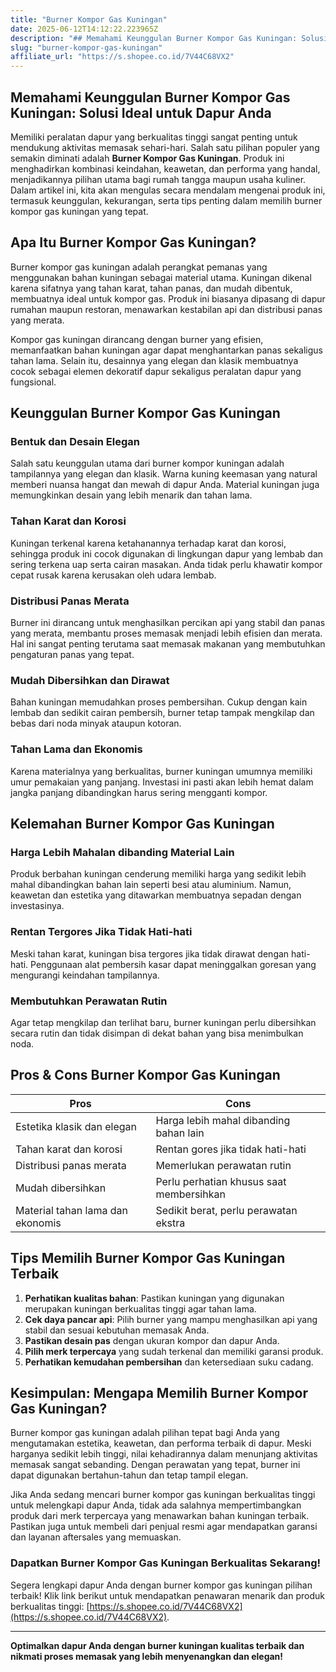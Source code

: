 ```yaml
---
title: "Burner Kompor Gas Kuningan"
date: 2025-06-12T14:12:22.223965Z
description: "## Memahami Keunggulan Burner Kompor Gas Kuningan: Solusi Ideal untuk Dapur Anda..."
slug: "burner-kompor-gas-kuningan"
affiliate_url: "https://s.shopee.co.id/7V44C68VX2"
---
```

## Memahami Keunggulan Burner Kompor Gas Kuningan: Solusi Ideal untuk Dapur Anda

Memiliki peralatan dapur yang berkualitas tinggi sangat penting untuk mendukung aktivitas memasak sehari-hari. Salah satu pilihan populer yang semakin diminati adalah **Burner Kompor Gas Kuningan**. Produk ini menghadirkan kombinasi keindahan, keawetan, dan performa yang handal, menjadikannya pilihan utama bagi rumah tangga maupun usaha kuliner. Dalam artikel ini, kita akan mengulas secara mendalam mengenai produk ini, termasuk keunggulan, kekurangan, serta tips penting dalam memilih burner kompor gas kuningan yang tepat.

## Apa Itu Burner Kompor Gas Kuningan?

Burner kompor gas kuningan adalah perangkat pemanas yang menggunakan bahan kuningan sebagai material utama. Kuningan dikenal karena sifatnya yang tahan karat, tahan panas, dan mudah dibentuk, membuatnya ideal untuk kompor gas. Produk ini biasanya dipasang di dapur rumahan maupun restoran, menawarkan kestabilan api dan distribusi panas yang merata.

Kompor gas kuningan dirancang dengan burner yang efisien, memanfaatkan bahan kuningan agar dapat menghantarkan panas sekaligus tahan lama. Selain itu, desainnya yang elegan dan klasik membuatnya cocok sebagai elemen dekoratif dapur sekaligus peralatan dapur yang fungsional.

## Keunggulan Burner Kompor Gas Kuningan

### Bentuk dan Desain Elegan

Salah satu keunggulan utama dari burner kompor kuningan adalah tampilannya yang elegan dan klasik. Warna kuning keemasan yang natural memberi nuansa hangat dan mewah di dapur Anda. Material kuningan juga memungkinkan desain yang lebih menarik dan tahan lama.

### Tahan Karat dan Korosi

Kuningan terkenal karena ketahanannya terhadap karat dan korosi, sehingga produk ini cocok digunakan di lingkungan dapur yang lembab dan sering terkena uap serta cairan masakan. Anda tidak perlu khawatir kompor cepat rusak karena kerusakan oleh udara lembab.

### Distribusi Panas Merata

Burner ini dirancang untuk menghasilkan percikan api yang stabil dan panas yang merata, membantu proses memasak menjadi lebih efisien dan merata. Hal ini sangat penting terutama saat memasak makanan yang membutuhkan pengaturan panas yang tepat.

### Mudah Dibersihkan dan Dirawat

Bahan kuningan memudahkan proses pembersihan. Cukup dengan kain lembab dan sedikit cairan pembersih, burner tetap tampak mengkilap dan bebas dari noda minyak ataupun kotoran.

### Tahan Lama dan Ekonomis

Karena materialnya yang berkualitas, burner kuningan umumnya memiliki umur pemakaian yang panjang. Investasi ini pasti akan lebih hemat dalam jangka panjang dibandingkan harus sering mengganti kompor.

## Kelemahan Burner Kompor Gas Kuningan

### Harga Lebih Mahalan dibanding Material Lain

Produk berbahan kuningan cenderung memiliki harga yang sedikit lebih mahal dibandingkan bahan lain seperti besi atau aluminium. Namun, keawetan dan estetika yang ditawarkan membuatnya sepadan dengan investasinya.

### Rentan Tergores Jika Tidak Hati-hati

Meski tahan karat, kuningan bisa tergores jika tidak dirawat dengan hati-hati. Penggunaan alat pembersih kasar dapat meninggalkan goresan yang mengurangi keindahan tampilannya.

### Membutuhkan Perawatan Rutin

Agar tetap mengkilap dan terlihat baru, burner kuningan perlu dibersihkan secara rutin dan tidak disimpan di dekat bahan yang bisa menimbulkan noda.

## Pros & Cons Burner Kompor Gas Kuningan

| **Pros** | **Cons** |
|-------------|--------------|
| Estetika klasik dan elegan | Harga lebih mahal dibanding bahan lain |
| Tahan karat dan korosi | Rentan gores jika tidak hati-hati |
| Distribusi panas merata | Memerlukan perawatan rutin |
| Mudah dibersihkan | Perlu perhatian khusus saat membersihkan |
| Material tahan lama dan ekonomis | Sedikit berat, perlu perawatan ekstra |


## Tips Memilih Burner Kompor Gas Kuningan Terbaik

1. **Perhatikan kualitas bahan**: Pastikan kuningan yang digunakan merupakan kuningan berkualitas tinggi agar tahan lama.
2. **Cek daya pancar api**: Pilih burner yang mampu menghasilkan api yang stabil dan sesuai kebutuhan memasak Anda.
3. **Pastikan desain pas** dengan ukuran kompor dan dapur Anda.
4. **Pilih merk terpercaya** yang sudah terkenal dan memiliki garansi produk.
5. **Perhatikan kemudahan pembersihan** dan ketersediaan suku cadang.

## Kesimpulan: Mengapa Memilih Burner Kompor Gas Kuningan?

Burner kompor gas kuningan adalah pilihan tepat bagi Anda yang mengutamakan estetika, keawetan, dan performa terbaik di dapur. Meski harganya sedikit lebih tinggi, nilai kehadirannya dalam menunjang aktivitas memasak sangat sebanding. Dengan perawatan yang tepat, burner ini dapat digunakan bertahun-tahun dan tetap tampil elegan.

Jika Anda sedang mencari burner kompor gas kuningan berkualitas tinggi untuk melengkapi dapur Anda, tidak ada salahnya mempertimbangkan produk dari merk terpercaya yang menawarkan bahan kuningan terbaik. Pastikan juga untuk membeli dari penjual resmi agar mendapatkan garansi dan layanan aftersales yang memuaskan.

### Dapatkan Burner Kompor Gas Kuningan Berkualitas Sekarang!

Segera lengkapi dapur Anda dengan burner kompor gas kuningan pilihan terbaik! Klik link berikut untuk mendapatkan penawaran menarik dan produk berkualitas tinggi: [https://s.shopee.co.id/7V44C68VX2](https://s.shopee.co.id/7V44C68VX2).

---

**Optimalkan dapur Anda dengan burner kuningan kualitas terbaik dan nikmati proses memasak yang lebih menyenangkan dan elegan!**